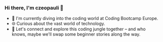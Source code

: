 ### Hi there, I'm czeopauli 🌻

- 🌱 I'm currently diving into the coding world at Coding Bootcamp Europe.
- :globe_with_meridians: Curious about the vast world of technology.
- 🔗 Let's connect and explore this coding jungle together – and who knows, maybe we'll swap some beginner stories along the way. 
  

<!--
**czeopauli/czeopauli** is a ✨ _special_ ✨ repository because its `README.md` (this file) appears on your GitHub profile.

Here are some ideas to get you started:

- 🔭 I’m currently working on ...
- 🌱 I’m currently learning ...
- 👯 I’m looking to collaborate on ...
- 🤔 I’m looking for help with ...
- 💬 Ask me about ...
- 📫 How to reach me: ...
- 😄 Pronouns: ...
- ⚡ Fun fact: ...
-->
